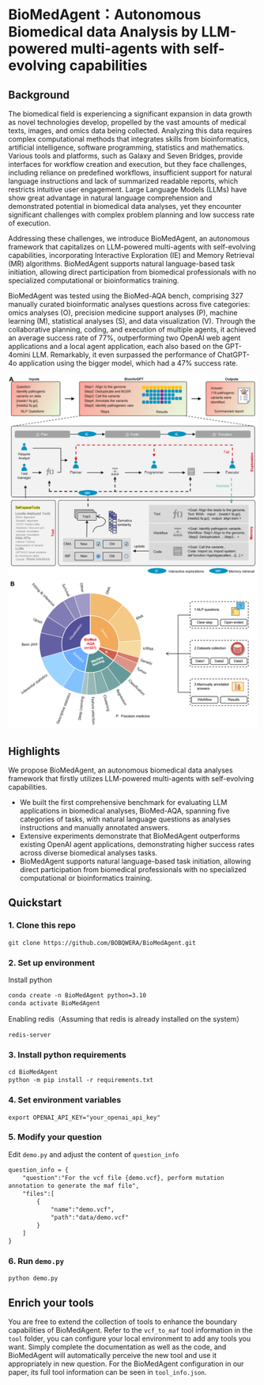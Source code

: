 # BioMedAgent：Autonomous Biomedical data Analysis by LLM-powered multi-agents with self-evolving capabilities

## Background
The biomedical field is experiencing a significant expansion in data growth as novel technologies develop, propelled by the vast amounts of medical texts, images, and omics data being collected. Analyzing this data requires complex computational methods that integrates skills from bioinformatics, artificial intelligence, software programming, statistics and mathematics. Various tools and platforms, such as Galaxy and Seven Bridges, provide interfaces for workflow creation and execution, but they face challenges, including reliance on predefined workflows, insufficient support for natural language instructions and lack of summarized readable reports, which restricts intuitive user engagement. Large Language Models (LLMs) have show great advantage in natural language comprehension and demonstrated potential in biomedical data analyses, yet they encounter significant challenges with complex problem planning and low success rate of execution.

Addressing these challenges, we introduce BioMedAgent, an autonomous framework that capitalizes on LLM-powered multi-agents with self-evolving capabilities, incorporating Interactive Exploration (IE) and Memory Retrieval (MR) algorithms. BioMedAgent supports natural language-based task initiation, allowing direct participation from biomedical professionals with no specialized computational or bioinformatics training.

BioMedAgent was tested using the BioMed-AQA bench, comprising 327 manually curated bioinformatic analyses questions across five categories: omics analyses (O), precision medicine support analyses (P), machine learning (M), statistical analyses (S), and data visualization (V). Through the collaborative planning, coding, and execution of multiple agents, it achieved an average success rate of 77%, outperforming two OpenAI web agent applications and a local agent application, each also based on the GPT-4omini LLM. Remarkably, it even surpassed the performance of ChatGPT-4o application using the bigger model, which had a 47% success rate.

![fig1.png](asserts/fig1.png)
![fig2.png](asserts/fig2.png)

## Highlights
We propose BioMedAgent, an autonomous biomedical data analyses framework that firstly utilizes LLM-powered multi-agents with self-evolving capabilities.
- We built the first comprehensive benchmark for evaluating LLM applications in biomedical analyses, BioMed-AQA, spanning five categories of tasks, with natural language questions as analyses instructions and manually annotated answers.
- Extensive experiments demonstrate that BioMedAgent outperforms existing OpenAI agent applications, demonstrating higher success rates across diverse biomedical analyses tasks.
- BioMedAgent supports natural language-based task initiation, allowing direct participation from biomedical professionals with no specialized computational or bioinformatics training.

## Quickstart
### 1. Clone this repo
```
git clone https://github.com/BOBQWERA/BioMedAgent.git
```
### 2. Set up environment
Install python
```
conda create -n BioMedAgent python=3.10
conda activate BioMedAgent
```
Enabling redis（Assuming that redis is already installed on the system）
```
redis-server
```
### 3. Install python requirements
```
cd BioMedAgent
python -m pip install -r requirements.txt
```
### 4. Set environment variables
```
export OPENAI_API_KEY="your_openai_api_key"
```
### 5. Modify your question
Edit `demo.py` and adjust the content of `question_info`
```
question_info = {
    "question":"For the vcf file {demo.vcf}, perform mutation annotation to generate the maf file",
    "files":[
        {
            "name":"demo.vcf",
            "path":"data/demo.vcf"
        }
    ]
}
```
### 6. Run `demo.py`
```
python demo.py
```
## Enrich your tools
You are free to extend the collection of tools to enhance the boundary capabilities of BioMedAgent.
Refer to the `vcf_to_maf` tool information in the `tool` folder, you can configure your local environment to add any tools you want.
Simply complete the documentation as well as the code, and BioMedAgent will automatically perceive the new tool and use it appropriately in new question.
For the BioMedAgent configuration in our paper, its full tool information can be seen in `tool_info.json`.